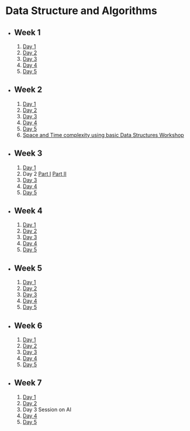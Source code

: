 # Data Structure and Algorithms

- ## Week 1

   1. [Day 1](https://www.facebook.com/iCodeguru/videos/7020111454720026)
   2. [Day 2](https://www.facebook.com/iCodeguru/videos/279957947837663)
   3. [Day 3](https://fb.watch/nDLzZm0B8p/?mibextid=2JQ9oc)
   4. [Day 4](https://fb.watch/nDTXuhBqDQ/?mibextid=2JQ9oc)
   5. [Day 5](https://fb.watch/nFaJykwJUd/?mibextid=2JQ9oc)

- ## Week 2

   1. [Day 1](https://www.facebook.com/iCodeguru/videos/1293357071545336)
   2. [Day 2](https://www.facebook.com/iCodeguru/videos/288422020675176)
   3. [Day 3](https://www.facebook.com/iCodeguru/videos/286194531066314)
   4. [Day 4](https://fb.watch/nN6ZEEuSh8/?mibextid=2JQ9oc)
   5. [Day 5](https://www.facebook.com/iCodeguru/videos/1055654188912439)
   6. [Space and Time complexity using basic Data Structures Workshop](https://fb.watch/nRfmj6WYPv/?mibextid=2JQ9oc)

- ## Week 3

   1. [Day 1](https://www.facebook.com/iCodeguru/videos/856521832583086)
   2. Day 2 [Part I](https://www.facebook.com/iCodeguru/videos/2474120699439737)   [Part II](https://fb.watch/ob6OK6ogrU/?mibextid=2JQ9oc)
   3. [Day 3](https://fb.watch/nV8risZJgM/?mibextid=2JQ9oc)
   4. [Day 4](https://fb.watch/nWraen6ReD/?mibextid=2JQ9oc)
   5. [Day 5](https://fb.watch/nXEnb4h3Iq/?mibextid=2JQ9oc)

- ## Week 4

   1. [Day 1](https://fb.watch/n-zx-_t2k-/?mibextid=2JQ9oc)
   2. [Day 2](https://fb.watch/o0Uh03SjSg/?mibextid=2JQ9oc)
   3. [Day 3](https://fb.watch/o2fhB7-WfK/?mibextid=2JQ9oc)
   4. [Day 4](https://fb.watch/o3xSum-FH4/?mibextid=2JQ9oc)
   5. [Day 5](https://fb.watch/o4_IBoaoIS/?mibextid=2JQ9oc)

- ## Week 5

   1. [Day 1](https://fb.watch/o8PdguYAq5/?mibextid=2JQ9oc)
   2. [Day 2](https://fb.watch/oagVmbMVao/?mibextid=2JQ9oc)
   3. [Day 3](https://fb.watch/obs4HFe_8o/?mibextid=2JQ9oc)
   4. [Day 4](https://fb.watch/of0lKjNGTI/?mibextid=2JQ9oc)
   5. [Day 5](https://fb.watch/of0iNdPjGO/?mibextid=2JQ9oc)

- ## Week 6

   1. [Day 1](https://fb.watch/oi1dDF8HJv/?mibextid=2JQ9oc)
   2. [Day 2](https://fb.watch/ojs3WjXsd6/?mibextid=2JQ9oc)
   3. [Day 3](https://fb.watch/okOB7u0lpn/?mibextid=2JQ9oc)
   4. [Day 4](https://fb.watch/om8S-ZG5En/?mibextid=2JQ9oc)
   5. [Day 5](https://fb.watch/onjltY3rGM/?mibextid=2JQ9oc)

- ## Week 7

   1. [Day 1](https://fb.watch/orfoRBgwRe/?mibextid=2JQ9oc)
   2. [Day 2](https://fb.watch/osIzazEwIj/?mibextid=2JQ9oc)
   3. Day 3 Session on AI
   4. [Day 4]()
   5. [Day 5]()

<!-- - ## Week 8

   1. [Day 1]()
   2. [Day 2]()
   3. [Day 3]()
   4. [Day 4]()
   5. [Day 5]() -->